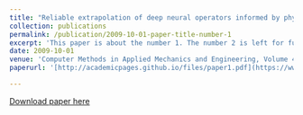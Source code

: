 ```yaml
---
title: "Reliable extrapolation of deep neural operators informed by physics or sparse observations"
collection: publications
permalink: /publication/2009-10-01-paper-title-number-1
excerpt: 'This paper is about the number 1. The number 2 is left for future work.'
date: 2009-10-01
venue: 'Computer Methods in Applied Mechanics and Engineering, Volume 412, 1 July 2023, 116064'
paperurl: '[http://academicpages.github.io/files/paper1.pdf](https://www.sciencedirect.com/science/article/abs/pii/S0045782523001883)'

---
```


[Download paper here]([http://academicpages.github.io/files/paper1.pdf](https://arxiv.org/abs/2212.06347))
